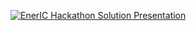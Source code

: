 [![EnerIC Hackathon Solution Presentation](https://img.youtube.com/vi/MoCf6IZouzw/0.jpg)](https://youtu.be/MoCf6IZouzw)
